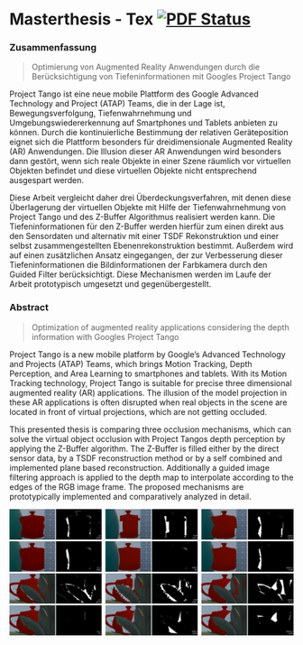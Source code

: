 # Masterthesis - Tex [![PDF Status](https://www.sharelatex.com/github/repos/stetro/masterthesis/builds/latest/badge.svg)](https://www.sharelatex.com/github/repos/stetro/masterthesis/builds/latest/output.pdf)


### Zusammenfassung

> Optimierung von Augmented Reality Anwendungen durch die Berücksichtigung von Tiefeninformationen mit Googles Project Tango

Project Tango ist eine neue mobile Plattform des Google Advanced Technology and Project (ATAP) Teams, die in der Lage ist, Bewegungsverfolgung, Tiefenwahrnehmung und Umgebungswiedererkennung auf Smartphones und Tablets anbieten zu können. Durch die kontinuierliche Bestimmung der relativen Geräteposition eignet sich die Plattform besonders für dreidimensionale Augmented Reality (AR) Anwendungen. Die Illusion dieser AR Anwendungen wird besonders dann gestört, wenn sich reale Objekte in einer Szene räumlich vor virtuellen Objekten befindet und diese virtuellen Objekte nicht entsprechend ausgespart werden. 

Diese Arbeit vergleicht daher drei Überdeckungsverfahren, mit denen diese Überlagerung der virtuellen Objekte mit Hilfe der Tiefenwahrnehmung von Project Tango und des Z-Buffer Algorithmus realisiert werden kann. Die Tiefeninformationen für den Z-Buffer werden hierfür zum einen direkt aus den Sensordaten und alternativ mit einer TSDF Rekonstruktion und einer selbst zusammengestellten Ebenenrekonstruktion bestimmt. Außerdem wird auf einen zusätzlichen Ansatz eingegangen, der zur Verbesserung dieser Tiefeninformationen die Bildinformationen der Farbkamera durch den Guided Filter berücksichtigt. Diese Mechanismen werden im Laufe der Arbeit prototypisch umgesetzt und gegenübergestellt. 

### Abstract

> Optimization of augmented reality applications considering the depth information with Googles Project Tango

Project Tango is a new mobile platform by Google’s Advanced Technology and Projects (ATAP) Teams, which brings Motion Tracking, Depth Perception, and Area Learning to smartphones and tablets. With its Motion Tracking technology, Project Tango is suitable for precise three dimensional augmented reality (AR) applications. The illusion of the model projection in these AR applications is often disrupted when real objects in the scene are located in front of virtual projections, which are not getting occluded.

This presented thesis is comparing three occlusion mechanisms, which can solve the virtual object occlusion with Project Tangos depth perception by applying the Z-Buffer algorithm. The Z-Buffer is filled either by the direct sensor data, by a TSDF reconstruction method or by a self combined and implemented plane based reconstruction. Additionally a guided image filtering approach is applied to the depth map to interpolate according to the edges of the RGB image frame. The proposed mechanisms are prototypically  implemented and comparatively analyzed in detail.


![Evaluation Results #1](content/images/evaluation/static_occlusion_results.png)
![Evaluation Results #2](content/images/evaluation/plant_occlusion_results.png)

